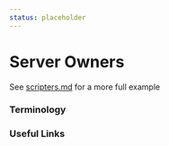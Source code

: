 ```yaml
---
status: placeholder
---
```


# Server Owners

See [scripters.md](scripters.md) for a more full example

### Terminology


### Useful Links